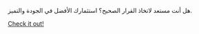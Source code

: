 هل أنت مستعد لاتخاذ القرار الصحيح؟ استثمارك الأفضل في الجودة والتميز.

[Check it out!](https://www.facebook.com/share/17TW2PL6Tj/)